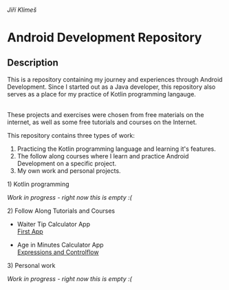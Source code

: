 ###### Jiří Klimeš

# Android Development Repository

## Description

This is a repository containing my journey and experiences through Android Development.
Since I started out as a Java developer, this repository also serves as a place for my practice of Kotlin programming langauge.

<br>
These projects and exercises were chosen from free materials on the internet, as well as some free tutorials and courses on the Internet.
<br>

This repository contains three types of work:<br>
1) Practicing the Kotlin programming language and learning it's features.<br>
2) The follow along courses where I learn and practice Android Development on a specific project.<br>
3) My own work and personal projects.<br>

<summary>1) Kotlin programming</summary>

*Work in progress - right now this is empty :(*

<summary>2) Follow Along Tutorials and Courses</summary>

- Waiter Tip Calculator App<br>
  [First App](https://github.com/KlimesJiri/core-java/tree/main/1.ExpressionsAndControlflow/ExpressionsAndControlflow/src/theory)<br>
  
- Age in Minutes Calculator App<br>
  [Expressions and Controlflow](https://github.com/KlimesJiri/core-java/tree/main/1.ExpressionsAndControlflow/ExpressionsAndControlflow/src)

  
<summary>3) Personal work</summary>

*Work in progress - right now this is empty :(*
